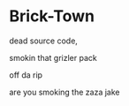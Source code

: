 # Brick-Town

dead source code,

smokin that grizler pack

off da rip

are you smoking the zaza jake

